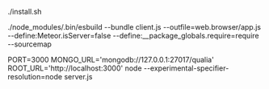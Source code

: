 ./install.sh

./node_modules/.bin/esbuild --bundle client.js --outfile=web.browser/app.js --define:Meteor.isServer=false --define:__package_globals.require=require --sourcemap

PORT=3000 MONGO_URL='mongodb://127.0.0.1:27017/qualia' ROOT_URL='http://localhost:3000' node --experimental-specifier-resolution=node server.js
